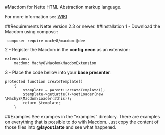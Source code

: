 #Macdom for Nette
HTML Abstraction markup language.

For more information see [WIKI](https://github.com/Machy8/Macdom-for-Nette/wiki)

##Requirements
Nette version 2.3 or newer.
##Installation
1 - Download the Macdom using composer:
```
 composer require machy8/macdom:@dev
```
2 - Register the Macdom in the **config.neon** as an extension:
```
extensions:
	macdom: Machy8\Macdom\MacdomExtension
```
3 - Place the code bellow into your **base presenter**:
```
protected function createTemplate()
    {
        $template = parent::createTemplate();
        $template->getLatte()->setLoader(new \Machy8\Macdom\Loader($this));
        return $template;
    }
```

##Examples
See examples in the “examples” directory. There are examples on everything that is possible to do with Macdom. Just copy the content of those files into **@layout.latte** and see what happened.
